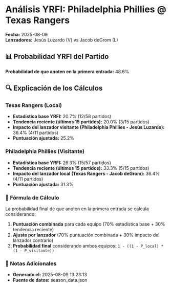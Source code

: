 # Análisis YRFI: Philadelphia Phillies @ Texas Rangers

**Fecha:** 2025-08-09  
**Lanzadores:** Jesús Luzardo (V) vs Jacob deGrom (L)

## 📊 Probabilidad YRFI del Partido

**Probabilidad de que anoten en la primera entrada:** 48.6%

## 🔍 Explicación de los Cálculos

### Texas Rangers (Local)
- **Estadística base YRFI:** 20.7% (12/58 partidos)
- **Tendencia reciente (últimos 15 partidos):** 20.0% (3/15 partidos)
- **Impacto del lanzador visitante (Philadelphia Phillies - Jesús Luzardo):** 36.4% (4/11 partidos)
- **Puntuación ajustada:** 25.2%

### Philadelphia Phillies (Visitante)
- **Estadística base YRFI:** 26.3% (15/57 partidos)
- **Tendencia reciente (últimos 15 partidos):** 33.3% (5/15 partidos)
- **Impacto del lanzador local (Texas Rangers - Jacob deGrom):** 36.4% (4/11 partidos)
- **Puntuación ajustada:** 31.3%

### 📝 Fórmula de Cálculo

La probabilidad final de que anoten en la primera entrada se calcula considerando:
1. **Puntuación combinada** para cada equipo (70% estadística base + 30% tendencia reciente)
2. **Ajuste por lanzador** (70% puntuación combinada + 30% impacto del lanzador contrario)
3. **Probabilidad final** considerando ambos equipos: `1 - ((1 - P_local) * (1 - P_visitante))`

### 📌 Notas Adicionales

- **Generado el:** 2025-08-09 13:23:13
- **Fuente de datos:** season_data.json
